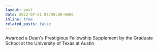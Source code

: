 ```yaml
---
layout: post
date: 2022-07-21 07:59:00-0400
inline: true
related_posts: false
---
```


Awarded a Dean's Prestigious Fellowship Supplement by the Graduate School at the University of Texas at Austin 
